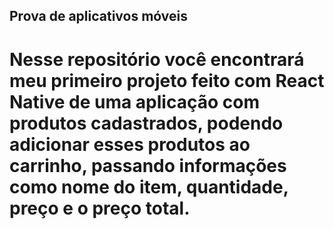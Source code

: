 ## Prova de aplicativos móveis

# Nesse repositório você encontrará meu primeiro projeto feito com React Native de uma aplicação com produtos cadastrados, podendo adicionar esses produtos ao carrinho, passando informações como nome do item, quantidade, preço e o preço total.
